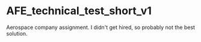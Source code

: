 # AFE_technical_test_short_v1
Aerospace company assignment. I didn't get hired, so probably not the best solution.
